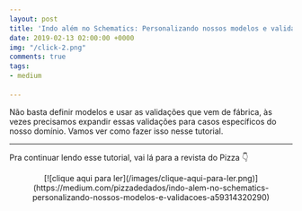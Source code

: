```yaml
---
layout: post
title: 'Indo além no Schematics: Personalizando nossos modelos e validações'
date: 2019-02-13 02:00:00 +0000
img: "/click-2.png"
comments: true
tags:
- medium

---
```

Não basta definir modelos e usar as validações que vem de fábrica, às vezes precisamos expandir essas validações para casos específicos do nosso domínio. Vamos ver como fazer isso nesse tutorial.

***

Pra continuar lendo esse tutorial, vai lá para a revista do Pizza 👇

<center>
[![clique aqui para ler](/images/clique-aqui-para-ler.png)](https://medium.com/pizzadedados/indo-alem-no-schematics-personalizando-nossos-modelos-e-validacoes-a59314320290)
  </center>